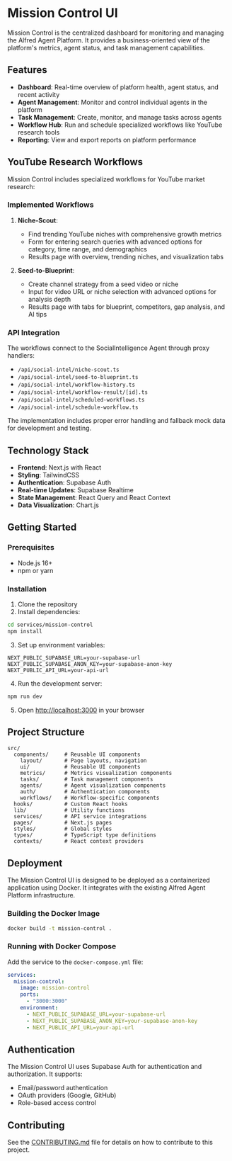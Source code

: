 # Mission Control UI

Mission Control is the centralized dashboard for monitoring and managing the Alfred Agent Platform. It provides a business-oriented view of the platform's metrics, agent status, and task management capabilities.

## Features

- **Dashboard**: Real-time overview of platform health, agent status, and recent activity
- **Agent Management**: Monitor and control individual agents in the platform
- **Task Management**: Create, monitor, and manage tasks across agents
- **Workflow Hub**: Run and schedule specialized workflows like YouTube research tools
- **Reporting**: View and export reports on platform performance

## YouTube Research Workflows

Mission Control includes specialized workflows for YouTube market research:

### Implemented Workflows

1. **Niche-Scout**:
   - Find trending YouTube niches with comprehensive growth metrics
   - Form for entering search queries with advanced options for category, time range, and demographics
   - Results page with overview, trending niches, and visualization tabs

2. **Seed-to-Blueprint**:
   - Create channel strategy from a seed video or niche
   - Input for video URL or niche selection with advanced options for analysis depth
   - Results page with tabs for blueprint, competitors, gap analysis, and AI tips

### API Integration

The workflows connect to the SocialIntelligence Agent through proxy handlers:

- `/api/social-intel/niche-scout.ts`
- `/api/social-intel/seed-to-blueprint.ts`
- `/api/social-intel/workflow-history.ts`
- `/api/social-intel/workflow-result/[id].ts`
- `/api/social-intel/scheduled-workflows.ts`
- `/api/social-intel/schedule-workflow.ts`

The implementation includes proper error handling and fallback mock data for development and testing.

## Technology Stack

- **Frontend**: Next.js with React
- **Styling**: TailwindCSS
- **Authentication**: Supabase Auth
- **Real-time Updates**: Supabase Realtime
- **State Management**: React Query and React Context
- **Data Visualization**: Chart.js

## Getting Started

### Prerequisites

- Node.js 16+
- npm or yarn

### Installation

1. Clone the repository
2. Install dependencies:

```bash
cd services/mission-control
npm install
```

3. Set up environment variables:

```
NEXT_PUBLIC_SUPABASE_URL=your-supabase-url
NEXT_PUBLIC_SUPABASE_ANON_KEY=your-supabase-anon-key
NEXT_PUBLIC_API_URL=your-api-url
```

4. Run the development server:

```bash
npm run dev
```

5. Open [http://localhost:3000](http://localhost:3000) in your browser

## Project Structure

```
src/
  components/     # Reusable UI components
    layout/       # Page layouts, navigation
    ui/           # Reusable UI components
    metrics/      # Metrics visualization components
    tasks/        # Task management components
    agents/       # Agent visualization components
    auth/         # Authentication components
    workflows/    # Workflow-specific components
  hooks/          # Custom React hooks
  lib/            # Utility functions
  services/       # API service integrations
  pages/          # Next.js pages
  styles/         # Global styles
  types/          # TypeScript type definitions
  contexts/       # React context providers
```

## Deployment

The Mission Control UI is designed to be deployed as a containerized application using Docker. It integrates with the existing Alfred Agent Platform infrastructure.

### Building the Docker Image

```bash
docker build -t mission-control .
```

### Running with Docker Compose

Add the service to the `docker-compose.yml` file:

```yaml
services:
  mission-control:
    image: mission-control
    ports:
      - "3000:3000"
    environment:
      - NEXT_PUBLIC_SUPABASE_URL=your-supabase-url
      - NEXT_PUBLIC_SUPABASE_ANON_KEY=your-supabase-anon-key
      - NEXT_PUBLIC_API_URL=your-api-url
```

## Authentication

The Mission Control UI uses Supabase Auth for authentication and authorization. It supports:

- Email/password authentication
- OAuth providers (Google, GitHub)
- Role-based access control

## Contributing

See the [CONTRIBUTING.md](../../CONTRIBUTING.md) file for details on how to contribute to this project.